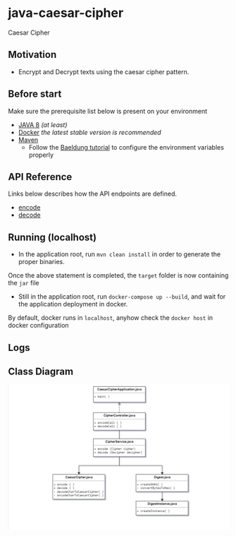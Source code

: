 # java-caesar-cipher
Caesar Cipher

## Motivation

- Encrypt and Decrypt texts using the caesar cipher pattern.

## Before start

Make sure the prerequisite list below is present on your environment
    
- [JAVA 8](https://www.java.com/en/download/) _(at least)_
- [Docker](https://www.docker.com/) _the latest stable version is recommended_
- [Maven](https://maven.apache.org/)
    - Follow the [Baeldung tutorial](https://www.baeldung.com/install-maven-on-windows-linux-mac) to configure the 
    environment variables properly 

## API Reference

Links below describes how the API endpoints are defined.

- [encode](.doc/encode.md)
- [decode](.doc/decode.md)

## Running (localhost)

- In the application root, run `mvn clean install` in order to generate the proper binaries. 

Once the above statement is completed, the `target` folder is now containing the `jar` file

- Still in the application root, run `docker-compose up --build`, and wait for the application deployment in docker.
 
By default, docker runs in `localhost`, anyhow check the `docker host` in
docker configuration

## Logs



## Class Diagram

![java-caesar-cipher-diagram](.images/img-1.png)
